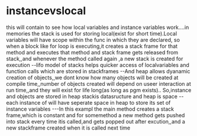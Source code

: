# instancevslocal
this will contain to see how local variables and instance variables work....in memories
the stack is used for storing local(exist for short time).Local variables will have scope within the func in which they are declared,
so when a block like for loop is executing,it creates a stack frame for that method
and executes that method and stack frame gets released from stack,,and whenever the method called again
,a new stack is created for execution
--lifo model of stacks helps quicker access of localvariables and function calls which are stored in stackframes
--And heap allows dyanamic creation of objects,,we dont know how many objects will be created at compile time,,number of objects created will depend 
on useer interaction at run time,,and they will exist for life long(as long as pgm exists)..
So,instance and objects are stored in heap 
stackis datasructure and heap is space
--each instance of will have seperate space in heap to store its set of instance variables
---In this exampl the main method creates a stack frame,which is constant and for somemethod a new method gets pushed into stack every time itis 
called,and gets popped out after excution,,and a new stackframe created when it is called next time 


